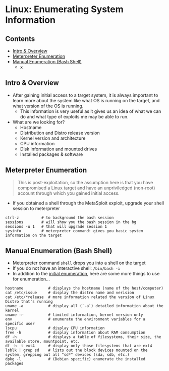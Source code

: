 # Linux: Enumerating System Information

## Contents
- [Intro & Overview](#intro--overview)
- [Meterpreter Enumeration](#meterpreter-enumeration)
- [Manual Enumeration (Bash Shell)](#manual-enumeration-bash-shell)
  - x

## Intro & Overview
- After gaining initial access to a target system, it is always important to learn more about the system like what OS is running on the target, and what version of the OS is running.
  - This information is very useful as it gives us an idea of what we can do and what type of exploits me may be able to run.
- What are we looking for?
  - Hostname
  - Distribution and Distro release version
  - Kernel version and architecture
  - CPU information
  - Disk information and mounted drives
  - Installed packages & software

## Meterpreter Enumeration
> This is post-exploitation, so the assumption here is that you have compromised a Linux target and have an unpriviledged (non-root) account through which you gained initial access.
- If you obtained a shell through the MetaSploit exploit, upgrade your shell session to meterpreter
```
ctrl-z          # to background the bash session
sessions        # will show you the bash session in the bg
sessions -u 1   # that will upgrade session 1
sysinfo         # meterpreter command: gives you basic system information on the target
```

## Manual Enumeration (Bash Shell)
- Meterpreter command `shell` drops you into a shell on the target
- If you do not have an interactive shell: `/bin/bash -i`
- In addition to the [initial enumeration](01_initial_enum.md#system-enumeration), here are some more things to use for enumeration...

```
hostname           # displays the hostname (name of the host/computer)
cat /etc/issue     # display the distro name and verision
cat /etc/*release  # more information related the version of Linux Distro that's running
uname -a           # display all (`-a`) detailed information about the kernel
uname -r           # limited information, kernel version only
env                # enumerate the environment variables for a specific user
lscpu              # display CPU information
free -h            # display information about RAM consumption
df -h              # displays a table of filesystems, their size, the available store, mountpoint, etc.
df -h -t ext4      # display only those filesystems that are ext4
lsblk | grep sd    # lists out the block devices mounted on the system, grepping out all "sd*" devices (sda, sdb, etc.)
dpkg -l            # (Debian specific) enumerate the installed packages
```
